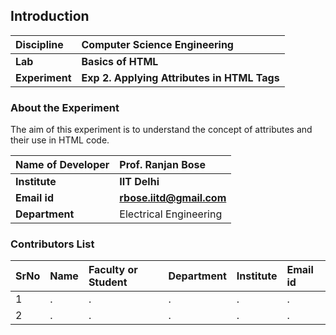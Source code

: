 ## Introduction


<b>Discipline | <b>Computer Science Engineering
:--|:--|
<b> Lab | <b> Basics of HTML
<b> Experiment|     <b> Exp 2. Applying Attributes in HTML Tags



### About the Experiment 

The aim of this experiment is to understand the concept of attributes and their use in HTML code.

<b>Name of Developer | <b> Prof. Ranjan Bose
:--|:--|
<b> Institute | <b>  IIT Delhi
<b> Email id|     <b>  rbose.iitd@gmail.com
<b> Department |  Electrical Engineering

### Contributors List

SrNo | Name | Faculty or Student | Department| Institute | Email id
:--|:--|:--|:--|:--|:--|
1 | . | . | . | . | .
2 | . | . | . | . | .
